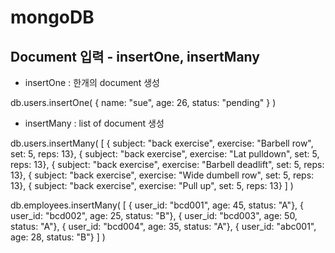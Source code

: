 # mongoDB

## Document 입력 - insertOne, insertMany

- insertOne : 한개의 document 생성

db.users.insertOne(
    {
        name: "sue",
        age: 26,
        status: "pending"
    }
)

- insertMany : list of document 생성

db.users.insertMany(
    [
        { subject: "back exercise", exercise: "Barbell row", set: 5, reps: 13},
        { subject: "back exercise", exercise: "Lat pulldown", set: 5, reps: 13},
        { subject: "back exercise", exercise: "Barbell deadlift", set: 5, reps: 13},
        { subject: "back exercise", exercise: "Wide dumbell row", set: 5, reps: 13},
        { subject: "back exercise", exercise: "Pull up", set: 5, reps: 13}
    ]
)

db.employees.insertMany(
    [
        { user_id: "bcd001", age: 45, status: "A"},
        { user_id: "bcd002", age: 25, status: "B"},
        { user_id: "bcd003", age: 50, status: "A"},
        { user_id: "bcd004", age: 35, status: "A"},
        { user_id: "abc001", age: 28, status: "B"}
    ]
)